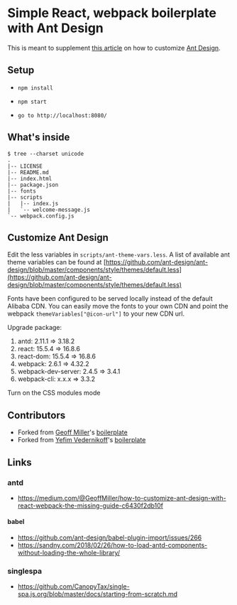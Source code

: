 Simple React, webpack boilerplate with Ant Design
====================================

This is meant to supplement [this article](https://medium.com/@GeoffMiller/how-to-customize-ant-design-with-react-webpack-the-missing-guide-c6430f2db10f) on how to customize [Ant Design](https://ant.design/docs/react/customize-theme).

## Setup

* `npm install`

* `npm start`

* `go to http://localhost:8080/`

## What's inside

````
$ tree --charset unicode
.
|-- LICENSE
|-- README.md
|-- index.html
|-- package.json
|-- fonts
|-- scripts
|   |-- index.js
|   `-- welcome-message.js
`-- webpack.config.js
````

## Customize Ant Design

Edit the less variables in `scripts/ant-theme-vars.less`.
A list of available ant theme variables can be found at [https://github.com/ant-design/ant-design/blob/master/components/style/themes/default.less](https://github.com/ant-design/ant-design/blob/master/components/style/themes/default.less)

Fonts have been configured to be served locally instead of the default Alibaba CDN. You can easily move the fonts to your own CDN and point the webpack `themeVariables["@icon-url"]` to your new CDN url.

Upgrade package:
1. antd:              2.11.1 => 3.18.2
2. react:             15.5.4 => 16.8.6
3. react-dom:         15.5.4 => 16.8.6
4. webpack:            2.6.1 => 4.32.2
5. webpack-dev-server: 2.4.5 => 3.4.1
6. webpack-cli:        x.x.x => 3.3.2

Turn on the CSS modules mode

## Contributors

* Forked from [Geoff Miller](https://medium.com/@geoffmiller)'s [boilerplate](https://github.com/geoffmiller/simple-react-webpack-boilerplate)
* Forked from [Yefim Vedernikoff](https://twitter.com/yefim)'s [boilerplate](https://github.com/yefim/simple-react-webpack-boilerplate)

## Links
### antd
* https://medium.com/@GeoffMiller/how-to-customize-ant-design-with-react-webpack-the-missing-guide-c6430f2db10f
#### babel
* https://github.com/ant-design/babel-plugin-import/issues/266
* https://sandny.com/2018/02/26/how-to-load-antd-components-without-loading-the-whole-library/
### singlespa
* https://github.com/CanopyTax/single-spa.js.org/blob/master/docs/starting-from-scratch.md